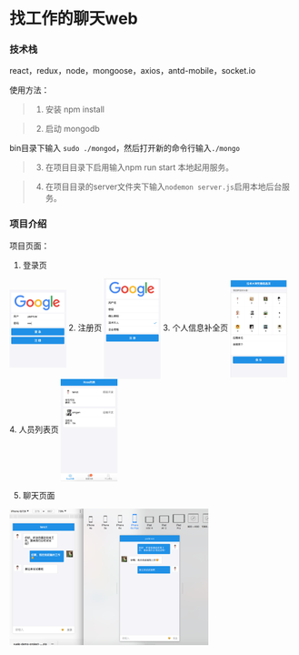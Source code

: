 # 找工作的聊天web

### 技术栈 

react，redux，node，mongoose，axios，antd-mobile，socket.io

使用方法：
> 1. 安装 npm install

> 2. 启动 mongodb

bin目录下输入 `sudo ./mongod`，然后打开新的命令行输入`./mongo`

> 3. 在项目目录下启用输入npm run start 本地起用服务。

> 4. 在项目目录的server文件夹下输入`nodemon server.js`启用本地后台服务。


### 项目介绍

项目页面：

1. 登录页
<img src="./readmeImg/login.png" width="100" hegiht="313" align=center />
2. 注册页
<img src="./readmeImg/register.png" width="100" hegiht="313" align=center />
3. 个人信息补全页
<img src="./readmeImg/compelate.png" width="100" hegiht="313" align=center />
4. 人员列表页
<img src="./readmeImg/userList.png" width="100" hegiht="313" align=center />

5. 聊天页面
<img src="./readmeImg/chat.png" width="350" hegiht="313" align=center />







